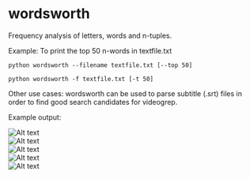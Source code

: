 wordsworth
==========

Frequency analysis of letters, words and n-tuples.

Example: To print the top 50 n-words in textfile.txt

```
python wordsworth --filename textfile.txt [--top 50]
```

```
python wordsworth -f textfile.txt [-t 50]
```

Other use cases:
wordsworth can be used to parse subtitle (.srt) files in order to find good search candidates for videogrep.


Example output:

![Alt text](/screenshots/screenshot1.png?raw=true "screenshot1.png")
<br>
![Alt text](/screenshots/screenshot2.png?raw=true "screenshot2.png")
<br>
![Alt text](/screenshots/screenshot3.png?raw=true "screenshot3.png")
<br>
![Alt text](/screenshots/screenshot4.png?raw=true "screenshot4.png")
<br>
![Alt text](/screenshots/screenshot5.png?raw=true "screenshot5.png")
